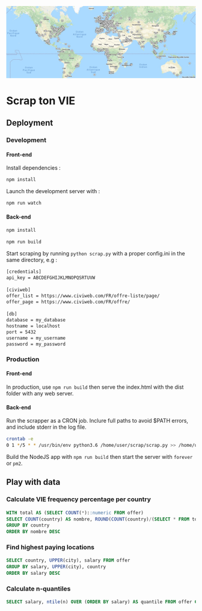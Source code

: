 ![Example map](/github/banner-map.jpg?raw=true "Example map")

# Scrap ton VIE


## Deployment

### Development

#### Front-end

Install dependencies :

```bash
npm install
```

Launch the development server with : 
```bash
npm run watch
```

#### Back-end
```bash
npm install
```

```bash
npm run build
```

Start scraping by running `python scrap.py` with a proper config.ini in the same directory, e.g :

```
[credentials]
api_key = ABCDEFGHIJKLMNOPQSRTUVW

[civiweb]
offer_list = https://www.civiweb.com/FR/offre-liste/page/
offer_page = https://www.civiweb.com/FR/offre/

[db]
database = my_database
hostname = localhost
port = 5432
username = my_username
password = my_password
```

### Production
#### Front-end

In production, use `npm run build` then serve the index.html with the dist folder with any web server.

#### Back-end

Run the scrapper as a CRON job.
Inclure full paths to avoid $PATH errors, and include stderr in the log file.

```bash
crontab -e
0 1 */5 * * /usr/bin/env python3.6 /home/user/scrap/scrap.py >> /home/user/scrap/scrap.log 2>&1
```

Build the NodeJS app with `npm run build` then start the server with `forever` or `pm2`.

## Play with data 

### Calculate VIE frequency percentage per country
```sql
WITH total AS (SELECT COUNT(*)::numeric FROM offer)
SELECT COUNT(country) AS nombre, ROUND(COUNT(country)/(SELECT * FROM total), 4) * 100 AS percentage , country FROM offer
GROUP BY country
ORDER BY nombre DESC
```

### Find highest paying locations
```sql
SELECT country, UPPER(city), salary FROM offer
GROUP BY salary, UPPER(city), country
ORDER BY salary DESC
```

### Calculate n-quantiles 
```sql
SELECT salary, ntile(n) OVER (ORDER BY salary) AS quantile FROM offer GROUP BY salary;
```
